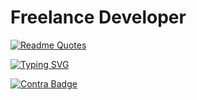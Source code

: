 # Freelance  Developer

[![Readme Quotes](https://quotes-github-readme.vercel.app/api?type=horizontal)](https://github.com/zakimzf)

[![Typing SVG](https://readme-typing-svg.demolab.com/?lines=Freelance;Web+Developer)](https://git.io/typing-svg)


 [![Contra Badge](https://contra.com/static/embed/media/hiremeoncontra-light.png)](https://on.contra.com/gfjRmg)

